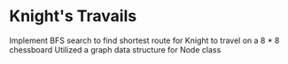 # Knight's Travails
Implement BFS search to find shortest route for Knight to travel on a 8 * 8 chessboard
Utilized a graph data structure for Node class
